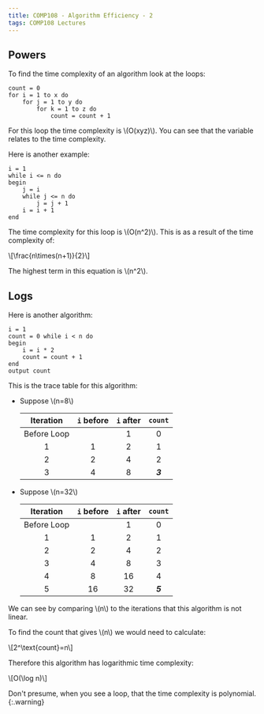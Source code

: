```yaml
---
title: COMP108 - Algorithm Efficiency - 2
tags: COMP108 Lectures
---
```

## Powers
To find the time complexity of an algorithm look at the loops:

```
count = 0
for i = 1 to x do
	for j = 1 to y do
		for k = 1 to z do
			count = count + 1
```

For this loop the time complexity is &#92;(O(xyz)&#92;). You can see that the variable relates to the time complexity.

Here is another example:

```
i = 1
while i <= n do
begin 
	j = i
	while j <= n do
		j = j + 1
	i = i + 1
end
```

The time complexity for this loop is &#92;(O(n^2)&#92;). This is as a result of the time complexity of:

&#92;[\frac{n\times(n+1)}{2}&#92;]

The highest term in this equation is &#92;(n^2&#92;).

## Logs
Here is another algorithm:

```
i = 1
count = 0 while i < n do
begin 
	i = i * 2
	count = count + 1
end
output count
```

This is the trace table for this algorithm:

* Suppose &#92;(n=8&#92;)
	
	| Iteration | `i` before | `i` after | `count` |
	| :-: | :-: | :-: | :-: |
	| Before Loop | | 1 | 0 |
	| 1 | 1 | 2 | 1 |
	| 2 | 2 | 4 | 2 |
	| 3 | 4 | 8 | ***3*** |
	
* Suppose &#92;(n=32&#92;)
	
	| Iteration | `i` before | `i` after | `count` |
	| :-: | :-: | :-: | :-: |
	| Before Loop | | 1 | 0 |
	| 1 | 1 | 2 | 1 |
	| 2 | 2 | 4 | 2 |
	| 3 | 4 | 8 | 3 |
	| 4 | 8 | 16 | 4 |
	| 5 | 16 | 32 | ***5*** |
	
We can see by comparing &#92;(n&#92;) to the iterations that this algorithm is not linear.

To find the count that gives &#92;(n&#92;) we would need to calculate:

&#92;[2^\text{count}=n&#92;]

Therefore this algorithm has logarithmic time complexity:

&#92;[O(\log n)&#92;]

Don't presume, when you see a loop, that the time complexity is polynomial.
{:.warning}
